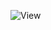 ![View](https://github.com/lauraamujica/lauraamujica/blob/fbfae988c5d3aa3384f8670b4d6a5a338f55065f/Website-sm.gif)